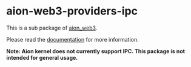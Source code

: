 # aion-web3-providers-ipc

This is a sub package of [aion_web3][repo].

Please read the [documentation](https://docs.aion.network/docs/web3) for more information.

**Note: Aion kernel does not currently support IPC.  This package is not intended for general usage.**

[repo]: https://github.com/aionnetwork/aion_web3
